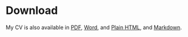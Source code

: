 # Download

My CV is also available in [PDF](http://cv.thiruvathukal.com/cv/cv.pdf), 
[Word](http://cv.thiruvathukal.com/cv/cv.docx), and 
[Plain HTML](http://cv.thiruvathukal.com/cv/cv.html), and
[Markdown](http://cv.thiruvathukal.com/cv/cv.markdown).

